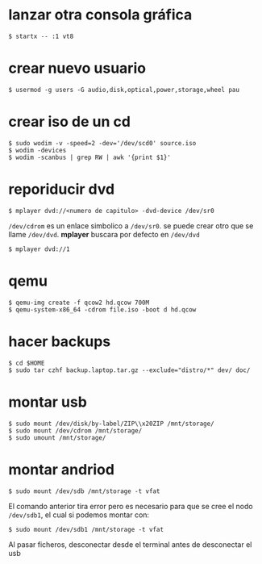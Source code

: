 # lanzar otra consola gráfica

    $ startx -- :1 vt8

# crear nuevo usuario

    $ usermod -g users -G audio,disk,optical,power,storage,wheel pau

# crear iso de un cd

    $ sudo wodim -v -speed=2 -dev='/dev/scd0' source.iso
    $ wodim -devices
    $ wodim -scanbus | grep RW | awk '{print $1}'

# reporiducir dvd

    $ mplayer dvd://<numero de capitulo> -dvd-device /dev/sr0

`/dev/cdrom` es un enlace simbolico a `/dev/sr0`. se puede crear otro que se
llame `/dev/dvd`. **mplayer** buscara por defecto en `/dev/dvd`

    $ mplayer dvd://1

# qemu

    $ qemu-img create -f qcow2 hd.qcow 700M
    $ qemu-system-x86_64 -cdrom file.iso -boot d hd.qcow

# hacer backups

    $ cd $HOME
    $ sudo tar czhf backup.laptop.tar.gz --exclude="distro/*" dev/ doc/

# montar usb

    $ sudo mount /dev/disk/by-label/ZIP\\x20ZIP /mnt/storage/
    $ sudo mount /dev/cdrom /mnt/storage/
    $ sudo umount /mnt/storage/

# montar andriod

    $ sudo mount /dev/sdb /mnt/storage -t vfat

El comando anterior tira error pero es necesario para que se cree el nodo
`/dev/sdb1`, el cual si podemos montar con:

    $ sudo mount /dev/sdb1 /mnt/storage -t vfat

Al pasar ficheros, desconectar desde el terminal antes de desconectar el usb
